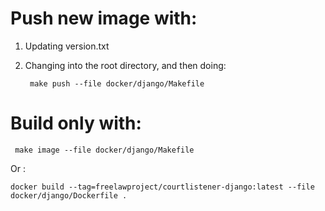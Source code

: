 # Push new image with:

1. Updating version.txt

1. Changing into the root directory, and then doing:

        make push --file docker/django/Makefile
        
# Build only with:

     make image --file docker/django/Makefile
     
Or :
    
    docker build --tag=freelawproject/courtlistener-django:latest --file docker/django/Dockerfile .
